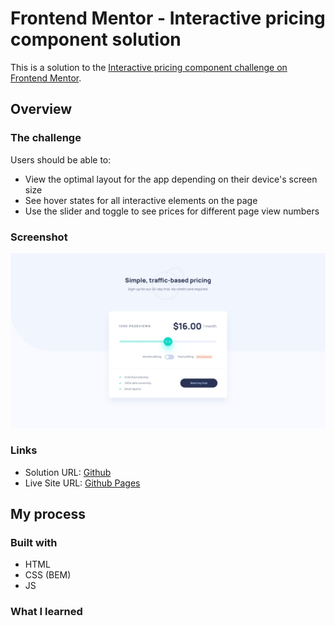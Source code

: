 # Frontend Mentor - Interactive pricing component solution

This is a solution to the [Interactive pricing component challenge on Frontend Mentor](https://www.frontendmentor.io/challenges/interactive-pricing-component-t0m8PIyY8).

## Overview

### The challenge

Users should be able to:

- View the optimal layout for the app depending on their device's screen size
- See hover states for all interactive elements on the page
- Use the slider and toggle to see prices for different page view numbers

### Screenshot

![](./design/desktop-design.jpg)

### Links

- Solution URL: [Github](https://github.com/jeremylloyd/Frontend-Mentor-Interactive-Pricing-Component)
- Live Site URL: [Github Pages](https://jeremylloyd.github.io/Frontend-Mentor-Interactive-Pricing-Component/)

## My process

### Built with

- HTML
- CSS (BEM)
- JS

### What I learned
